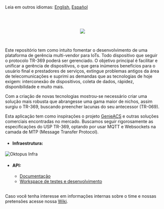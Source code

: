 <p>Leia em outros idiomas: <a href="README.en.md">English</a>, <a href="README.es.md">Español</a></p><br/><br/>
<p align="center">
<img src="https://user-images.githubusercontent.com/83298718/220207485-8c2aac78-95eb-4b43-b23e-c4bfa6cd30e6.png"/>
</p>
<br/>
<p>
Este repositório tem como intuito fomentar o desenvolvimento de uma plataforma de gerência multi-vendor para IoTs. Todo dispositivo que seguir o protocolo TR-369 poderá ser gerenciado. O objetivo principal é facilitar e unificar a gerência de dispositivos, o que gera inúmeros benefícios para o usuário final e prestadores de serviços, extingue problemas antigos da área de telecomunicações e suprimi as demandas que as tecnologias de hoje exigem: interconexão de dispositivos, coleta de dados, rápidez, disponibilidade e muito mais.
</p>
<p>
Com a criação de novas tecnologias mostrou-se necessário criar uma solução mais robusta que abrangesse uma gama maior de nichos, assim surgiu o TR-369, buscando preencher lacunas do seu antecessor (TR-069).
</p> 
<p>
Esta aplicação tem como inspirações o projeto <a href="https://github.com/genieacs/genieacs">GenieACS</a> e outras soluções comerciais encontradas no mercado. Buscamos seguir rigorosamente as especificações do USP TR-369, optando por usar MQTT e Websockets na camada de MTP (Message Transfer Protocol).
</p>
<ul><li><h4>Infraestrutura:</h4></li></ul>

![Oktopus Infra](https://github.com/leandrofars/oktopus/assets/83298718/69ca2b2c-ec9e-47ce-9df9-c4af33409737)

<ul>
    <li>
        <h4>API:</h4>
        <ul>
            <li> 
            <a href="https://documenter.getpostman.com/view/18932104/2s93eR3vQY#10c46751-ede9-4ea1-8ea4-264ebf539e5e">Documentação </a>
            </li>
            <li> 
            <a href="https://www.postman.com/docking-module-astronomer-46169629/workspace/oktopus">Workspace de testes e desenvolvimento</a>
            </li>
        </ul>
    </li>
</ul>
<br/>
Caso você tenha interesse em informações internas sobre o time e nossas pretensões acesse nossa <a href="https://github.com/leandrofars/oktopus/wiki">Wiki</a>.


